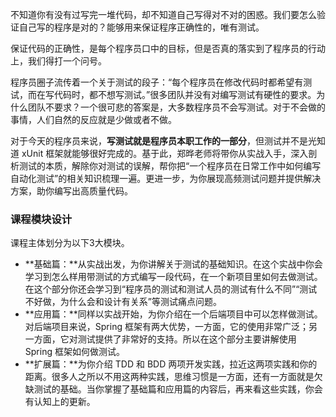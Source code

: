 不知道你有没有过写完一堆代码，却不知道自己写得对不对的困惑。我们要怎么验证自己写的程序是对的？能够用来保证程序正确性的，唯有测试。

保证代码的正确性，是每个程序员口中的目标，但是否真的落实到了程序员的行动上，我们得打一个问号。

程序员圈子流传着一个关于测试的段子：“每个程序员在修改代码时都希望有测试，而在写代码时，都不想写测试。”很多团队并没有对编写测试有硬性的要求。为什么团队不要求？一个很可悲的答案是，大多数程序员不会写测试。对于不会做的事情，人们自然的反应就是少做或者不做。

对于今天的程序员来说，**写测试就是程序员本职工作的一部分**，但测试并不是光知道 xUnit 框架就能够很好完成的。基于此，郑晔老师将带你从实战入手，深入剖析测试的本质，解除你对测试的误解，帮你把“一个程序员在日常工作中如何编写自动化测试”的相关知识梳理一遍。更进一步，为你展现高频测试问题并提供解决方案，助你编写出高质量代码。

### 课程模块设计

课程主体划分为以下3大模块。

- **基础篇：**从实战出发，为你讲解关于测试的基础知识。在这个实战中你会学习到怎么样用带测试的方式编写一段代码，在一个新项目里如何去做测试。在这个部分你还会学习到“程序员的测试和测试人员的测试有什么不同”“测试不好做，为什么会和设计有关系”等测试痛点问题。
- **应用篇：**同样以实战开始，为你介绍在一个后端项目中可以怎样做测试。对后端项目来说，Spring 框架有两大优势，一方面，它的使用非常广泛；另一方面，它对测试提供了非常好的支持。所以在这个部分主要讲解使用 Spring 框架如何做测试。
- **扩展篇：**为你介绍 TDD 和 BDD 两项开发实践，拉近这两项实践和你的距离。很多人之所以不用这两种实践，思维习惯是一方面，还有一方面就是欠缺测试的基础。当你掌握了基础篇和应用篇的内容后，再来看这些实践，你会有认知上的更新。